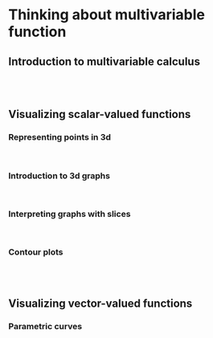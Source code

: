 

# Thinking about multivariable function

## Introduction to multivariable calculus

<br/> <br/>

## Visualizing scalar-valued functions

### Representing points in 3d

<br/>

### Introduction to 3d graphs

<br/>

### Interpreting graphs with slices

<br/>

### Contour plots

<br/>

<br/>

## Visualizing vector-valued functions

### Parametric curves

<br/>

